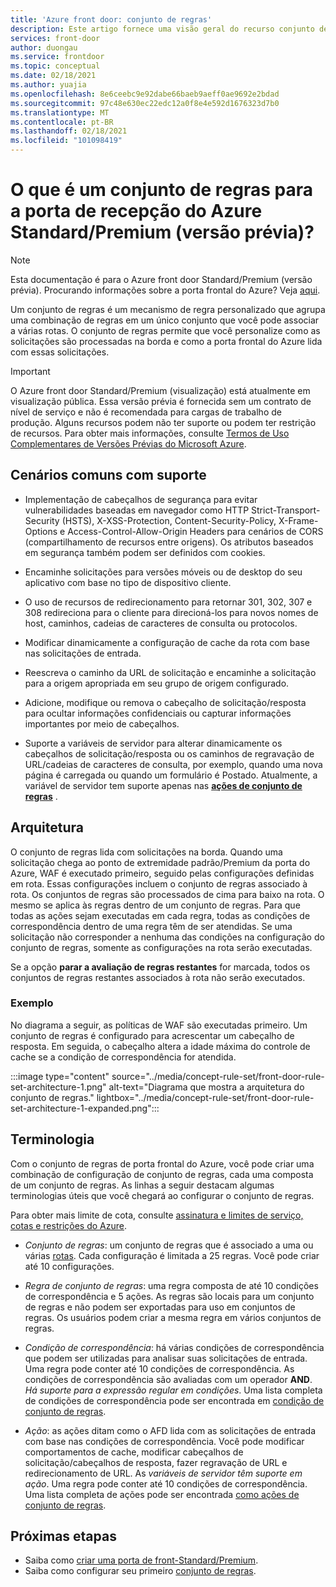 ```yaml
---
title: 'Azure front door: conjunto de regras'
description: Este artigo fornece uma visão geral do recurso conjunto de regras padrão/Premium da porta do Azure.
services: front-door
author: duongau
ms.service: frontdoor
ms.topic: conceptual
ms.date: 02/18/2021
ms.author: yuajia
ms.openlocfilehash: 8e6ceebc9e92dabe66baeb9aeff0ae9692e2bdad
ms.sourcegitcommit: 97c48e630ec22edc12a0f8e4e592d1676323d7b0
ms.translationtype: MT
ms.contentlocale: pt-BR
ms.lasthandoff: 02/18/2021
ms.locfileid: "101098419"
---
```

# <a name="what-is-a-rule-set-for-azure-front-door-standardpremium-preview"></a>O que é um conjunto de regras para a porta de recepção do Azure Standard/Premium (versão prévia)?

> [!Note]
> Esta documentação é para o Azure front door Standard/Premium (versão prévia). Procurando informações sobre a porta frontal do Azure? Veja [aqui](../front-door-overview.md).

Um conjunto de regras é um mecanismo de regra personalizado que agrupa uma combinação de regras em um único conjunto que você pode associar a várias rotas. O conjunto de regras permite que você personalize como as solicitações são processadas na borda e como a porta frontal do Azure lida com essas solicitações.

> [!IMPORTANT]
> O Azure front door Standard/Premium (visualização) está atualmente em visualização pública.
> Essa versão prévia é fornecida sem um contrato de nível de serviço e não é recomendada para cargas de trabalho de produção. Alguns recursos podem não ter suporte ou podem ter restrição de recursos.
> Para obter mais informações, consulte [Termos de Uso Complementares de Versões Prévias do Microsoft Azure](https://azure.microsoft.com/support/legal/preview-supplemental-terms/).

## <a name="common-supported-scenarios"></a>Cenários comuns com suporte

* Implementação de cabeçalhos de segurança para evitar vulnerabilidades baseadas em navegador como HTTP Strict-Transport-Security (HSTS), X-XSS-Protection, Content-Security-Policy, X-Frame-Options e Access-Control-Allow-Origin Headers para cenários de CORS (compartilhamento de recursos entre origens). Os atributos baseados em segurança também podem ser definidos com cookies.

* Encaminhe solicitações para versões móveis ou de desktop do seu aplicativo com base no tipo de dispositivo cliente.

* O uso de recursos de redirecionamento para retornar 301, 302, 307 e 308 redireciona para o cliente para direcioná-los para novos nomes de host, caminhos, cadeias de caracteres de consulta ou protocolos.

* Modificar dinamicamente a configuração de cache da rota com base nas solicitações de entrada.

* Reescreva o caminho da URL de solicitação e encaminhe a solicitação para a origem apropriada em seu grupo de origem configurado.

* Adicione, modifique ou remova o cabeçalho de solicitação/resposta para ocultar informações confidenciais ou capturar informações importantes por meio de cabeçalhos.

* Suporte a variáveis de servidor para alterar dinamicamente os cabeçalhos de solicitação/resposta ou os caminhos de regravação de URL/cadeias de caracteres de consulta, por exemplo, quando uma nova página é carregada ou quando um formulário é Postado. Atualmente, a variável de servidor tem suporte apenas nas **[ações de conjunto de regras](concept-rule-set-actions.md)** .

## <a name="architecture"></a>Arquitetura

O conjunto de regras lida com solicitações na borda. Quando uma solicitação chega ao ponto de extremidade padrão/Premium da porta do Azure, WAF é executado primeiro, seguido pelas configurações definidas em rota. Essas configurações incluem o conjunto de regras associado à rota. Os conjuntos de regras são processados de cima para baixo na rota. O mesmo se aplica às regras dentro de um conjunto de regras. Para que todas as ações sejam executadas em cada regra, todas as condições de correspondência dentro de uma regra têm de ser atendidas. Se uma solicitação não corresponder a nenhuma das condições na configuração do conjunto de regras, somente as configurações na rota serão executadas.

Se a opção **parar a avaliação de regras restantes** for marcada, todos os conjuntos de regras restantes associados à rota não serão executados.  

### <a name="example"></a>Exemplo

No diagrama a seguir, as políticas de WAF são executadas primeiro. Um conjunto de regras é configurado para acrescentar um cabeçalho de resposta. Em seguida, o cabeçalho altera a idade máxima do controle de cache se a condição de correspondência for atendida.

:::image type="content" source="../media/concept-rule-set/front-door-rule-set-architecture-1.png" alt-text="Diagrama que mostra a arquitetura do conjunto de regras." lightbox="../media/concept-rule-set/front-door-rule-set-architecture-1-expanded.png":::

## <a name="terminology"></a>Terminologia

Com o conjunto de regras de porta frontal do Azure, você pode criar uma combinação de configuração de conjunto de regras, cada uma composta de um conjunto de regras. As linhas a seguir destacam algumas terminologias úteis que você chegará ao configurar o conjunto de regras.

Para obter mais limite de cota, consulte [assinatura e limites de serviço, cotas e restrições do Azure](../../azure-resource-manager/management/azure-subscription-service-limits.md).

* *Conjunto de regras*: um conjunto de regras que é associado a uma ou várias [rotas](concept-route.md). Cada configuração é limitada a 25 regras. Você pode criar até 10 configurações.

* *Regra de conjunto de regras*: uma regra composta de até 10 condições de correspondência e 5 ações. As regras são locais para um conjunto de regras e não podem ser exportadas para uso em conjuntos de regras. Os usuários podem criar a mesma regra em vários conjuntos de regras.

* *Condição de correspondência*: há várias condições de correspondência que podem ser utilizadas para analisar suas solicitações de entrada. Uma regra pode conter até 10 condições de correspondência. As condições de correspondência são avaliadas com um operador **AND**. *Há suporte para a expressão regular em condições*. Uma lista completa de condições de correspondência pode ser encontrada em [condição de conjunto de regras](concept-rule-set-match-conditions.md).

* *Ação*: as ações ditam como o AFD lida com as solicitações de entrada com base nas condições de correspondência. Você pode modificar comportamentos de cache, modificar cabeçalhos de solicitação/cabeçalhos de resposta, fazer regravação de URL e redirecionamento de URL. As *variáveis de servidor têm suporte em ação*. Uma regra pode conter até 10 condições de correspondência. Uma lista completa de ações pode ser encontrada [como ações de conjunto de regras](concept-rule-set-actions.md).

## <a name="next-steps"></a>Próximas etapas

* Saiba como [criar uma porta de front-Standard/Premium](create-front-door-portal.md).
* Saiba como configurar seu primeiro [conjunto de regras](how-to-configure-rule-set.md).
 
